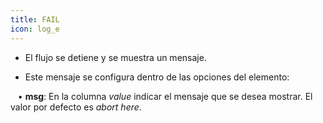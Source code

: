 ```yaml
---
title: FAIL
icon: log_e
---
```


* El flujo se detiene y se muestra un mensaje.

* Este mensaje se configura dentro de las opciones del elemento: <br />

&nbsp; &nbsp;• **msg**: En la columna *value* indicar el mensaje que se desea mostrar. El valor por defecto es *abort here*.


